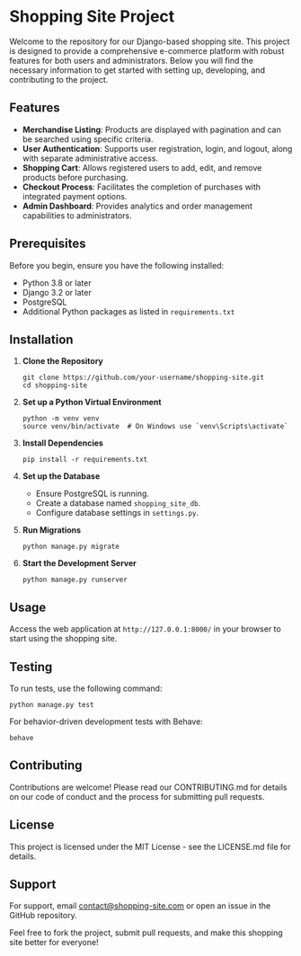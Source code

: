 
# Shopping Site Project

Welcome to the repository for our Django-based shopping site. This project is designed to provide a comprehensive e-commerce platform with robust features for both users and administrators. Below you will find the necessary information to get started with setting up, developing, and contributing to the project.

## Features

- **Merchandise Listing**: Products are displayed with pagination and can be searched using specific criteria.
- **User Authentication**: Supports user registration, login, and logout, along with separate administrative access.
- **Shopping Cart**: Allows registered users to add, edit, and remove products before purchasing.
- **Checkout Process**: Facilitates the completion of purchases with integrated payment options.
- **Admin Dashboard**: Provides analytics and order management capabilities to administrators.

## Prerequisites

Before you begin, ensure you have the following installed:
- Python 3.8 or later
- Django 3.2 or later
- PostgreSQL
- Additional Python packages as listed in `requirements.txt`

## Installation

1. **Clone the Repository**
   ```
   git clone https://github.com/your-username/shopping-site.git
   cd shopping-site
   ```

2. **Set up a Python Virtual Environment**
   ```
   python -m venv venv
   source venv/bin/activate  # On Windows use `venv\Scripts\activate`
   ```

3. **Install Dependencies**
   ```
   pip install -r requirements.txt
   ```

4. **Set up the Database**
   - Ensure PostgreSQL is running.
   - Create a database named `shopping_site_db`.
   - Configure database settings in `settings.py`.

5. **Run Migrations**
   ```
   python manage.py migrate
   ```

6. **Start the Development Server**
   ```
   python manage.py runserver
   ```

## Usage

Access the web application at `http://127.0.0.1:8000/` in your browser to start using the shopping site.

## Testing

To run tests, use the following command:
```
python manage.py test
```
For behavior-driven development tests with Behave:
```
behave
```

## Contributing

Contributions are welcome! Please read our CONTRIBUTING.md for details on our code of conduct and the process for submitting pull requests.

## License

This project is licensed under the MIT License - see the LICENSE.md file for details.

## Support

For support, email contact@shopping-site.com or open an issue in the GitHub repository.

Feel free to fork the project, submit pull requests, and make this shopping site better for everyone!
